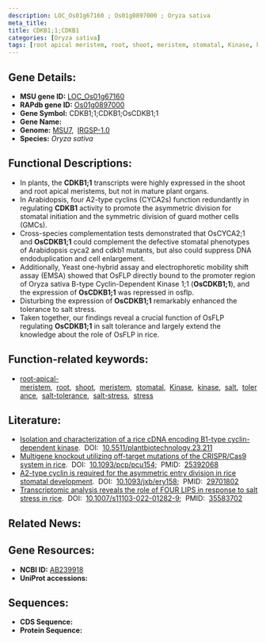```yaml
---
description: LOC_Os01g67160 ; Os01g0897000 ; Oryza sativa
meta_title:
title: CDKB1;1;CDKB1
categories: [Oryza sativa]
tags: [root apical meristem, root, shoot, meristem, stomatal, Kinase, kinase, salt, tolerance, salt tolerance, salt stress, stress]
---
```


## Gene Details:
- **MSU gene ID:** [LOC_Os01g67160](http://rice.uga.edu/cgi-bin/ORF_infopage.cgi?orf=LOC_Os01g67160)  
- **RAPdb gene ID:** [Os01g0897000](https://rapdb.dna.affrc.go.jp/locus/?name=Os01g0897000)  
- **Gene Symbol:** CDKB1;1;CDKB1;OsCDKB1;1
- **Gene Name:**
- **Genome:**  [MSU7](http://rice.uga.edu/),&nbsp;&nbsp;[IRGSP-1.0](https://rapdb.dna.affrc.go.jp/download/irgsp1.html)
- **Species:** *Oryza sativa*

## Functional Descriptions:
   - In plants, the **CDKB1;1** transcripts were highly expressed in the shoot and root apical meristems, but not in mature plant organs.
   - In Arabidopsis, four A2-type cyclins (CYCA2s) function redundantly in regulating **CDKB1** activity to promote the asymmetric division for stomatal initiation and the symmetric division of guard mother cells (GMCs).
   - Cross-species complementation tests demonstrated that OsCYCA2;1 and **OsCDKB1;1** could complement the defective stomatal phenotypes of Arabidopsis cyca2 and cdkb1 mutants, but also could suppress DNA endoduplication and cell enlargement.
   - Additionally, Yeast one-hybrid assay and electrophoretic mobility shift assay (EMSA) showed that OsFLP directly bound to the promoter region of Oryza sativa B-type Cyclin-Dependent Kinase 1;1 (**OsCDKB1;1**), and the expression of **OsCDKB1;1** was repressed in osflp.
   - Disturbing the expression of **OsCDKB1;1** remarkably enhanced the tolerance to salt stress.
   - Taken together, our findings reveal a crucial function of OsFLP regulating **OsCDKB1;1** in salt tolerance and largely extend the knowledge about the role of OsFLP in rice.

## Function-related keywords:
   - [root-apical-meristem](/tags/root-apical-meristem/),&nbsp;&nbsp;[root](/tags/root/),&nbsp;&nbsp;[shoot](/tags/shoot/),&nbsp;&nbsp;[meristem](/tags/meristem/),&nbsp;&nbsp;[stomatal](/tags/stomatal/),&nbsp;&nbsp;[Kinase](/tags/Kinase/),&nbsp;&nbsp;[kinase](/tags/kinase/),&nbsp;&nbsp;[salt](/tags/salt/),&nbsp;&nbsp;[tolerance](/tags/tolerance/),&nbsp;&nbsp;[salt-tolerance](/tags/salt-tolerance/),&nbsp;&nbsp;[salt-stress](/tags/salt-stress/),&nbsp;&nbsp;[stress](/tags/stress/)

## Literature:
   - [Isolation and characterization of a rice cDNA encoding B1-type cyclin-dependent kinase](https://www.doi.org/10.5511/plantbiotechnology.23.211).&nbsp;&nbsp;DOI:&nbsp;&nbsp;[10.5511/plantbiotechnology.23.211](https://www.doi.org/10.5511/plantbiotechnology.23.211)
   - [Multigene knockout utilizing off-target mutations of the CRISPR/Cas9 system in rice](https://www.doi.org/10.1093/pcp/pcu154).&nbsp;&nbsp;DOI:&nbsp;&nbsp;[10.1093/pcp/pcu154](https://www.doi.org/10.1093/pcp/pcu154);&nbsp;&nbsp;PMID:&nbsp;&nbsp;[25392068](https://pubmed.ncbi.nlm.nih.gov/25392068/)
   - [A2-type cyclin is required for the asymmetric entry division in rice stomatal development](https://www.doi.org/10.1093/jxb/ery158).&nbsp;&nbsp;DOI:&nbsp;&nbsp;[10.1093/jxb/ery158](https://www.doi.org/10.1093/jxb/ery158);&nbsp;&nbsp;PMID:&nbsp;&nbsp;[29701802](https://pubmed.ncbi.nlm.nih.gov/29701802/)
   - [Transcriptomic analysis reveals the role of FOUR LIPS in response to salt stress in rice](https://www.doi.org/10.1007/s11103-022-01282-9).&nbsp;&nbsp;DOI:&nbsp;&nbsp;[10.1007/s11103-022-01282-9](https://www.doi.org/10.1007/s11103-022-01282-9);&nbsp;&nbsp;PMID:&nbsp;&nbsp;[35583702](https://pubmed.ncbi.nlm.nih.gov/35583702/)

## Related News:

## Gene Resources:
- **NCBI ID:**  [AB239918](http://www.ncbi.nlm.nih.gov/nuccore/AB239918)
- **UniProt accessions:** [](https://www.uniprot.org/uniprotkb//entry)

## Sequences:
- **CDS Sequence:**
- **Protein Sequence:**
